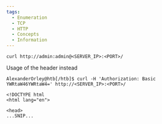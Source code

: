 ```yaml
---
tags:
  - Enumeration
  - TCP
  - HTTP
  - Concepts
  - Information
---
```


```shell-session
curl http://admin:admin@<SERVER_IP>:<PORT>/
```

Usage of the header instead

```shell-session
AlexanderOrley@htb[/htb]$ curl -H 'Authorization: Basic YWRtaW46YWRtaW4=' http://<SERVER_IP>:<PORT>/

<!DOCTYPE html
<html lang="en">

<head>
...SNIP...
```